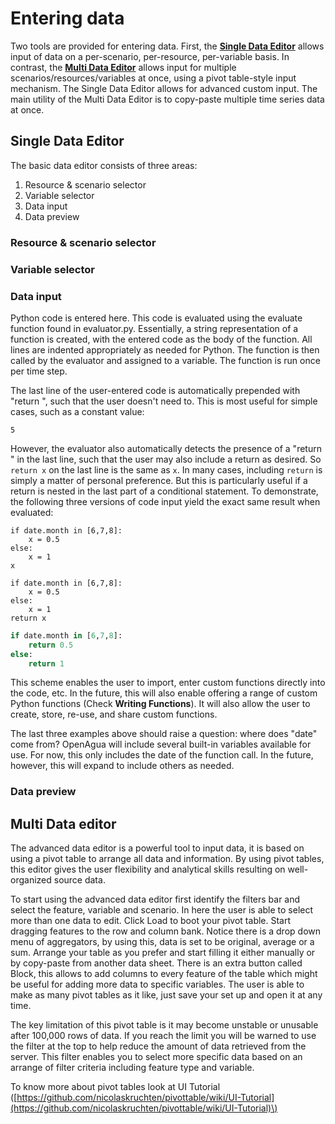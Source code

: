 # Entering data

Two tools are provided for entering data. First, the [**Single Data Editor**](https://github.com/openagua/openagua-documentation/tree/f19ba5dcd6e831142525f48888c806f2925f6afe/user-guide/entering-data/README.md#single-data-editor) allows input of data on a per-scenario, per-resource, per-variable basis. In contrast, the [**Multi Data Editor**](https://github.com/openagua/openagua-documentation/tree/f19ba5dcd6e831142525f48888c806f2925f6afe/user-guide/entering-data/README.md#multi-data-editor) allows input for multiple scenarios/resources/variables at once, using a pivot table-style input mechanism. The Single Data Editor allows for advanced custom input. The main utility of the Multi Data Editor is to copy-paste multiple time series data at once.

## Single Data Editor

The basic data editor consists of three areas:

1. Resource & scenario selector
2. Variable selector
3. Data input
4. Data preview

### Resource & scenario selector

### Variable selector

### Data input

Python code is entered here. This code is evaluated using the evaluate function found in evaluator.py. Essentially, a string representation of a function is created, with the entered code as the body of the function. All lines are indented appropriately as needed for Python. The function is then called by the evaluator and assigned to a variable. The function is run once per time step.

The last line of the user-entered code is automatically prepended with "return ", such that the user doesn't need to. This is most useful for simple cases, such as a constant value:

```text
5
```

However, the evaluator also automatically detects the presence of a "return " in the last line, such that the user may also include a return as desired. So `return x` on the last line is the same as `x`. In many cases, including `return` is simply a matter of personal preference. But this is particularly useful if a return is nested in the last part of a conditional statement. To demonstrate, the following three versions of code input yield the exact same result when evaluated:

```text
if date.month in [6,7,8]:
    x = 0.5
else:
    x = 1
x
```

```text
if date.month in [6,7,8]:
    x = 0.5
else:
    x = 1
return x
```

```python
if date.month in [6,7,8]:
    return 0.5
else:
    return 1
```

This scheme enables the user to import, enter custom functions directly into the code, etc. In the future, this will also enable offering a range of custom Python functions \(Check **Writing Functions**\). It will also allow the user to create, store, re-use, and share custom functions.

The last three examples above should raise a question: where does "date" come from? OpenAgua will include several built-in variables available for use. For now, this only includes the date of the function call. In the future, however, this will expand to include others as needed.

### Data preview

## Multi Data editor

The advanced data editor is a powerful tool to input data, it is based on using a pivot table to arrange all data and information. By using pivot tables, this editor gives the user flexibility and analytical skills resulting on well-organized source data.

To start using the advanced data editor first identify the filters bar and select the feature, variable and scenario. In here the user is able to select more than one data to edit. Click Load to boot your pivot table. Start dragging features to the row and column bank. Notice there is a drop down menu of aggregators, by using this, data is set to be original, average or a sum. Arrange your table as you prefer and start filling it either manually or by copy-paste from another data sheet. There is an extra button called Block, this allows to add columns to every feature of the table which might be useful for adding more data to specific variables. The user is able to make as many pivot tables as it like, just save your set up and open it at any time.

The key limitation of this pivot table is it may become unstable or unusable after 100,000 rows of data. If you reach the limit you will be warned to use the filter at the top to help reduce the amount of data retrieved from the server. This filter enables you to select more specific data based on an arrange of filter criteria including feature type and variable.

To know more about pivot tables look at UI Tutorial \([https://github.com/nicolaskruchten/pivottable/wiki/UI-Tutorial](https://github.com/nicolaskruchten/pivottable/wiki/UI-Tutorial)\)

